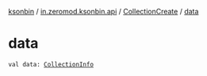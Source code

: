 [ksonbin](../../index.md) / [in.zeromod.ksonbin.api](../index.md) / [CollectionCreate](index.md) / [data](./data.md)

# data

`val data: `[`CollectionInfo`](../-collection-info/index.md)